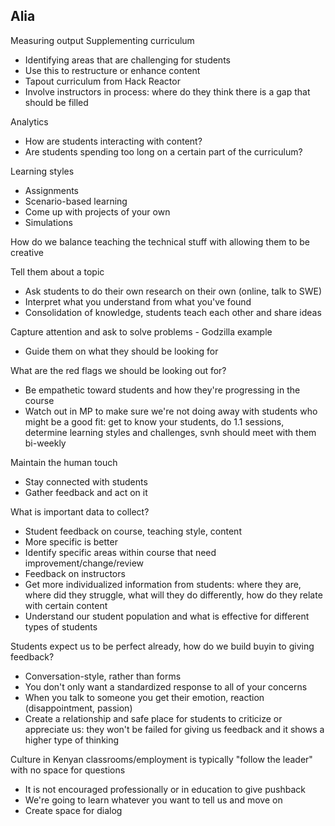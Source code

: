 Alia
--
Measuring output
Supplementing curriculum
- Identifying areas that are challenging for students
- Use this to restructure or enhance content
- Tapout curriculum from Hack Reactor
- Involve instructors in process: where do they think there is a gap that should be filled

Analytics
- How are students interacting with content?
- Are students spending too long on a certain part of the curriculum?

Learning styles
- Assignments
- Scenario-based learning
- Come up with projects of your own
- Simulations

How do we balance teaching the technical stuff with allowing them to be creative

Tell them about a topic
- Ask students to do their own research on their own (online, talk to SWE)
- Interpret what you understand from what you've found
- Consolidation of knowledge, students teach each other and share ideas

Capture attention and ask to solve problems - Godzilla example
- Guide them on what they should be looking for

What are the red flags we should be looking out for?
- Be empathetic toward students and how they're progressing in the course
- Watch out in MP to make sure we're not doing away with students who might be a good fit: get to know your students, do 1.1 sessions, determine learning styles and challenges, svnh should meet with them bi-weekly

Maintain the human touch
- Stay connected with students
- Gather feedback and act on it

What is important data to collect?
- Student feedback on course, teaching style, content
- More specific is better
- Identify specific areas within course that need improvement/change/review
- Feedback on instructors
- Get more individualized information from students: where they are, where did they struggle, what will they do differently, how do they relate with certain content
- Understand our student population and what is effective for different types of students

Students expect us to be perfect already, how do we build buyin to giving feedback?
- Conversation-style, rather than forms
- You don't only want a standardized response to all of your concerns
- When you talk to someone you get their emotion, reaction (disappointment, passion)
- Create a relationship and safe place for students to criticize or appreciate us: they won't be failed for giving us feedback and it shows a higher type of thinking

Culture in Kenyan classrooms/employment is typically "follow the leader" with no space for questions
- It is not encouraged professionally or in education to give pushback
- We're going to learn whatever you want to tell us and move on
- Create space for dialog
